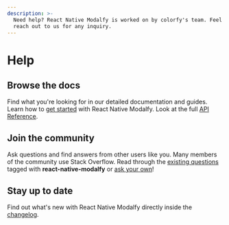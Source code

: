 ```yaml
---
description: >-
  Need help? React Native Modalfy is worked on by colorfy's team. Feel free to
  reach out to us for any inquiry.
---
```


# Help

## Browse the docs

Find what you're looking for in our detailed documentation and guides. Learn how to [get started](./) with React Native Modalfy. Look at the full [API Reference](api/).

## Join the community

Ask questions and find answers from other users like you. Many members of the community use Stack Overflow. Read through the [existing questions](https://stackoverflow.com/questions/tagged/react-native-modalfy) tagged with **react-native-modalfy** or [ask your own](https://stackoverflow.com/questions/ask)!

## Stay up to date

Find out what's new with React Native Modalfy directly inside the [changelog](https://github.com/colorfy-software/react-native-modalfy/blob/master/CHANGELOG.md).




